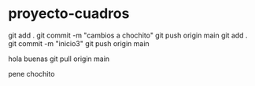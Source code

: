 # proyecto-cuadros

git add .
git commit -m "cambios a chochito"
git push origin main
git add .
git commit -m "inicio3"
git push origin main

hola buenas
git pull origin main



pene
chochito